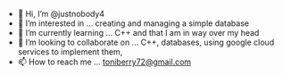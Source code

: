 - 👋 Hi, I’m @justnobody4
- 👀 I’m interested in ... creating and managing a simple database
- 🌱 I’m currently learning ... C++ and that I am in way over my head
- 💞️ I’m looking to collaborate on ... C++, databases, using google cloud services to implement them, 
- 📫 How to reach me ... toniberry72@gmail.com

<!---
justnobody4/justnobody4 is a ✨ special ✨ repository because its `README.md` (this file) appears on your GitHub profile.
You can click the Preview link to take a look at your changes.
--->
